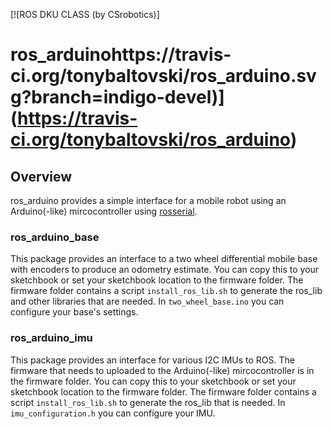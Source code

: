 [![ROS DKU CLASS (by CSrobotics)]

ros_arduinohttps://travis-ci.org/tonybaltovski/ros_arduino.svg?branch=indigo-devel)](https://travis-ci.org/tonybaltovski/ros_arduino)
===========
## Overview ##
ros_arduino provides a simple interface for a mobile robot using an Arduino(-like) mircocontroller using [rosserial](https://github.com/ros-drivers/rosserial).

### ros_arduino_base
This package provides an interface to a two wheel differential mobile base with encoders to produce an odometry estimate.  You can copy this to your sketchbook or set your sketchbook location to the firmware folder.  The firmware folder contains a script `install_ros_lib.sh` to generate the ros_lib and other libraries that are needed.  In `two_wheel_base.ino` you can configure your base's settings.

### ros_arduino_imu
This package provides an interface for various I2C IMUs to ROS.  The firmware that needs to uploaded to the Arduino(-like) mircocontroller is in the firmware folder.  You can copy this to your sketchbook or set your sketchbook location to the firmware folder.  The firmware folder contains a script `install_ros_lib.sh` to generate the ros_lib that is needed.  In `imu_configuration.h` you can configure your IMU.

